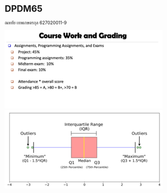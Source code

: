 # DPDM65
ณหทัย เทพเกษตรกุล 627020011-9

![grading image](grading.png)
![grading image](boxplot.png)
